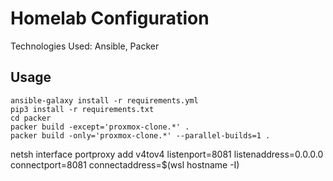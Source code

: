 # Homelab Configuration

Technologies Used: Ansible, Packer 

## Usage

```shell
ansible-galaxy install -r requirements.yml
pip3 install -r requirements.txt
cd packer
packer build -except='proxmox-clone.*' .
packer build -only='proxmox-clone.*' --parallel-builds=1 .
```

netsh interface portproxy add v4tov4 listenport=8081 listenaddress=0.0.0.0 connectport=8081 connectaddress=$(wsl hostname -I)
